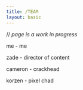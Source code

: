 ```yaml
---
title: /TEAM
layout: basic
---
```

// *page is a work in progress*

me - me

zade - director of content

cameron - crackhead

korzen - pixel chad